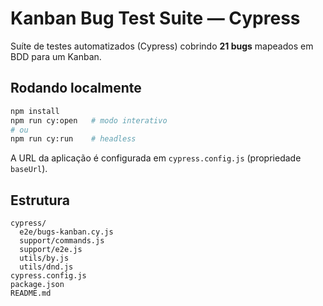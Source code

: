 # Kanban Bug Test Suite — Cypress

Suíte de testes automatizados (Cypress) cobrindo **21 bugs** mapeados em BDD para um Kanban.

## Rodando localmente
```bash
npm install
npm run cy:open   # modo interativo
# ou
npm run cy:run    # headless
```

A URL da aplicação é configurada em `cypress.config.js` (propriedade `baseUrl`).

## Estrutura
```
cypress/
  e2e/bugs-kanban.cy.js
  support/commands.js
  support/e2e.js
  utils/by.js
  utils/dnd.js
cypress.config.js
package.json
README.md
```

